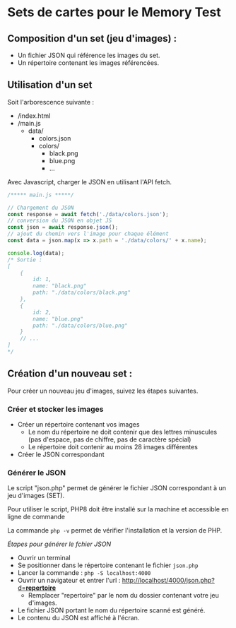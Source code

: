 # Sets de cartes pour le Memory Test

## Composition d'un set (jeu d'images) : 

- Un fichier JSON qui référence les images du set.
- Un répertoire contenant les images référencées.

## Utilisation d'un set

Soit l'arborescence suivante :
- /index.html
- /main.js
    - data/
        - colors.json
        - colors/
            - black.png
            - blue.png
            - ...

Avec Javascript, charger le JSON en utilisant l'API fetch.

```js
/***** main.js *****/

// Chargement du JSON
const response = await fetch('./data/colors.json');
// conversion du JSON en objet JS 
const json = await response.json(); 
// ajout du chemin vers l'image pour chaque élément
const data = json.map(x => x.path = './data/colors/' + x.name);

console.log(data);
/* Sortie : 
[
    {
        id: 1,
        name: "black.png"
        path: "./data/colors/black.png"
    },
    {
        id: 2,
        name: "blue.png"
        path: "./data/colors/blue.png"
    }
    // ...
]
*/
```

## Création d'un nouveau set : 

Pour créer un nouveau jeu d'images, suivez les étapes suivantes.

### Créer et stocker les images 
- Créer un répertoire contenant vos images
    - Le nom du répertoire ne doit contenir que des lettres minuscules (pas d'espace, pas de chiffre, pas de caractère spécial)
    - Le répertoire doit contenir au moins 28 images différentes
- Créer le JSON correspondant

### Générer le JSON

Le script "json.php" permet de générer le fichier JSON correspondant à un jeu d'images (SET).

Pour utiliser le script, PHP8 doit être installé sur la machine et accessible en ligne de commande

La commande `php -v` permet de vérifier l'installation et la version de PHP.

*Étapes pour générer le fchier JSON*

- Ouvrir un terminal
- Se positionner dans le répertoire contenant le fichier `json.php`
- Lancer la commande : `php -S localhost:4000`
- Ouvrir un navigateur et entrer l'url : [http://localhost/4000/json.php?d=**repertoire**](http://localhost/4000/json.php?d=repertoire)
    - Remplacer "repertoire" par le nom du dossier contenant votre jeu d'images.
- Le fichier JSON portant le nom du répertoire scanné est généré.
- Le contenu du JSON est affiché à l'écran.

